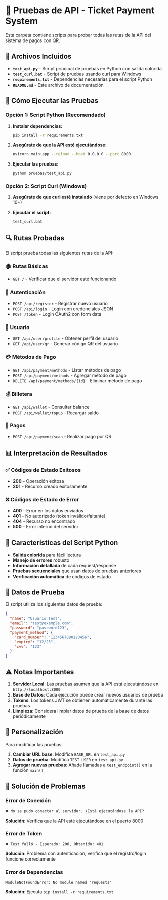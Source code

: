 # 🧪 Pruebas de API - Ticket Payment System

Esta carpeta contiene scripts para probar todas las rutas de la API del sistema de pagos con QR.

## 📁 Archivos Incluidos

- **`test_api.py`** - Script principal de pruebas en Python con salida colorida
- **`test_curl.bat`** - Script de pruebas usando curl para Windows
- **`requirements.txt`** - Dependencias necesarias para el script Python
- **`README.md`** - Este archivo de documentación

## 🚀 Cómo Ejecutar las Pruebas

### Opción 1: Script Python (Recomendado)

1. **Instalar dependencias:**
   ```bash
   pip install -r requirements.txt
   ```

2. **Asegúrate de que la API esté ejecutándose:**
   ```bash
   uvicorn main:app --reload --host 0.0.0.0 --port 8000
   ```

3. **Ejecutar las pruebas:**
   ```bash
   python pruebas/test_api.py
   ```

### Opción 2: Script Curl (Windows)

1. **Asegúrate de que curl esté instalado** (viene por defecto en Windows 10+)

2. **Ejecutar el script:**
   ```cmd
   test_curl.bat
   ```

## 🔍 Rutas Probadas

El script prueba todas las siguientes rutas de la API:

### 🏠 Rutas Básicas
- `GET /` - Verificar que el servidor esté funcionando

### 👤 Autenticación
- `POST /api/register` - Registrar nuevo usuario
- `POST /api/login` - Login con credenciales JSON
- `POST /token` - Login OAuth2 con form data

### 👥 Usuario
- `GET /api/user/profile` - Obtener perfil del usuario
- `GET /api/user/qr` - Generar código QR del usuario

### 💳 Métodos de Pago
- `GET /api/payment/methods` - Listar métodos de pago
- `POST /api/payment/methods` - Agregar método de pago
- `DELETE /api/payment/methods/{id}` - Eliminar método de pago

### 💰 Billetera
- `GET /api/wallet` - Consultar balance
- `POST /api/wallet/topup` - Recargar saldo

### 🔄 Pagos
- `POST /api/payment/scan` - Realizar pago por QR

## 📊 Interpretación de Resultados

### ✅ Códigos de Estado Exitosos
- **200** - Operación exitosa
- **201** - Recurso creado exitosamente

### ❌ Códigos de Estado de Error
- **400** - Error en los datos enviados
- **401** - No autorizado (token inválido/faltante)
- **404** - Recurso no encontrado
- **500** - Error interno del servidor

## 🎨 Características del Script Python

- **Salida colorida** para fácil lectura
- **Manejo de errores** robusto
- **Información detallada** de cada request/response
- **Pruebas secuenciales** que usan datos de pruebas anteriores
- **Verificación automática** de códigos de estado

## 📝 Datos de Prueba

El script utiliza los siguientes datos de prueba:

```json
{
  "name": "Usuario Test",
  "email": "test@example.com",
  "password": "password123",
  "payment_method": {
    "card_number": "1234567890123456",
    "expiry": "12/25",
    "cvv": "123"
  }
}
```

## ⚠️ Notas Importantes

1. **Servidor Local**: Las pruebas asumen que la API está ejecutándose en `http://localhost:8000`
2. **Base de Datos**: Cada ejecución puede crear nuevos usuarios de prueba
3. **Tokens**: Los tokens JWT se obtienen automáticamente durante las pruebas
4. **Limpieza**: Considera limpiar datos de prueba de la base de datos periódicamente

## 🔧 Personalización

Para modificar las pruebas:

1. **Cambiar URL base**: Modifica `BASE_URL` en `test_api.py`
2. **Datos de prueba**: Modifica `TEST_USER` en `test_api.py`
3. **Agregar nuevas pruebas**: Añade llamadas a `test_endpoint()` en la función `main()`

## 🐛 Solución de Problemas

### Error de Conexión
```
❌ No se pudo conectar al servidor. ¿Está ejecutándose la API?
```
**Solución**: Verifica que la API esté ejecutándose en el puerto 8000

### Error de Token
```
❌ Test falló - Esperado: 200, Obtenido: 401
```
**Solución**: Problema con autenticación, verifica que el registro/login funcione correctamente

### Error de Dependencias
```
ModuleNotFoundError: No module named 'requests'
```
**Solución**: Ejecuta `pip install -r requirements.txt`

